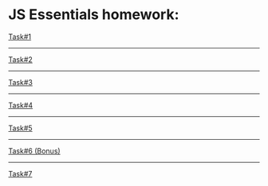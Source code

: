 <h1>JS Essentials homework:</h1>
<a href="https://ehot-gh.github.io/JS%20Essentials%20homework/tast1.html">Task#1</a>
<hr>
<a href="https://ehot-gh.github.io/JS%20Essentials%20homework/tast2.html">Task#2</a>
<hr>
<a href="https://ehot-gh.github.io/JS%20Essentials%20homework/tast3.html">Task#3</a>
<hr>
<a href="https://ehot-gh.github.io/JS%20Essentials%20homework/tast4.html">Task#4</a>
<hr>
<a href="https://ehot-gh.github.io/JS%20Essentials%20homework/tast5.html">Task#5</a>
<hr>
<a href="https://ehot-gh.github.io/theGameGuessTheNumber/">Task#6 (Bonus)</a>
<hr>
<a href="https://ehot-gh.github.io/theGameGuessTheNumberTask7/">Task#7</a>
